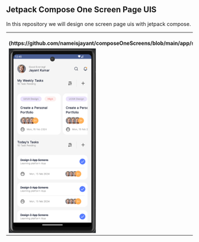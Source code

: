 ## Jetpack Compose One Screen Page UIS

<p> In this repository we will design one screen page uis with jetpack compose. </p>


<table style="width:100%">
  <tr>
    <th>[Task Management UI](https://github.com/nameisjayant/composeOneScreens/blob/main/app/src/main/java/com/nameisjayant/composeprojects/features/screens/TaskManagementScreen.kt)</th>
  </tr>
  <tr>
    <td><img src="screenshots/taskManagement.png" height="500" alt="task_management"/></td>
  </tr>
</table>